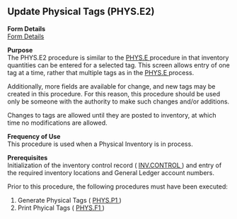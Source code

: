 ##  Update Physical Tags (PHYS.E2)

<PageHeader />

**Form Details**  
[ Form Details ](PHYS-E2-1/README.md)   

**Purpose**  
The PHYS.E2 procedure is similar to the [ PHYS.E ](../../../../rover/INV-OVERVIEW/INV-ENTRY/PHYS-E/README.md) procedure in that inventory quantities can be entered for a selected tag. This screen allows entry of one tag at a time, rather that multiple tags as in the [ PHYS.E ](../../../../rover/INV-OVERVIEW/INV-ENTRY/PHYS-E/README.md) process.   
  
Additionally, more fields are available for change, and new tags may be
created in this procedure. For this reason, this procedure should be used only
be someone with the authority to make such changes and/or additions.  
  
Changes to tags are allowed until they are posted to inventory, at which time
no modifications are allowed.

**Frequency of Use**  
This procedure is used when a Physical Inventory is in process.

**Prerequisites**  
Initialization of the inventory control record ( [ INV.CONTROL ](../INV-CONTROL/README.md) ) and entry of the required inventory locations and General Ledger account numbers.   
  
Prior to this procedure, the following procedures must have been executed:  
  
1) Generate Physical Tags ( [ PHYS.P1 ](../../INV-PROCESS/PHYS-P1/README.md) )   
2) Print Phyical Tags ( [ PHYS.F1 ](PHYS-F1/README.md) ) 

<badge text= "Version 8.10.57" vertical="middle" />

<PageFooter />